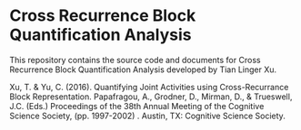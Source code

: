 # Cross Recurrence Block Quantification Analysis

This repository contains the source code and documents for Cross Recurrence Block Quantification Analysis developed by Tian Linger Xu. 

Xu, T. & Yu, C. (2016). Quantifying Joint Activities using Cross-Recurrance Block Representation. Papafragou, A., Grodner, D., Mirman, D., & Trueswell, J.C. (Eds.) Proceedings of the 38th Annual Meeting of the Cognitive Science Society, (pp. 1997-2002) . Austin, TX: Cognitive Science Society.
